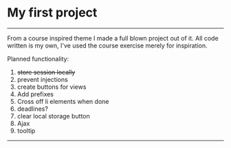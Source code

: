 # My first project


---

From a course inspired theme I made a full blown project out of it.
All code written is my own, I've used the course exercise merely for inspiration.

Planned functionality:

1. ~~store session locally~~
2. prevent injections
3. create buttons for views
4. Add prefixes
5. Cross off li elements when done
6. deadlines?
7. clear local storage button
8. Ajax
9. tooltip

---